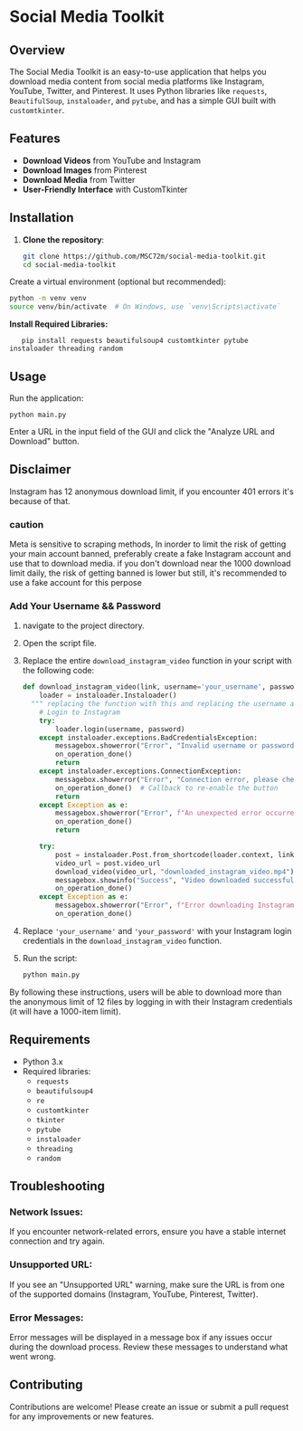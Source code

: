 # Social Media Toolkit

## Overview

The Social Media Toolkit is an easy-to-use application that helps you download media content from social media platforms like Instagram, YouTube, Twitter, and Pinterest. It uses Python libraries like `requests`, `BeautifulSoup`, `instaloader`, and `pytube`, and has a simple GUI built with `customtkinter`.

## Features

- **Download Videos** from YouTube and Instagram
- **Download Images** from Pinterest
- **Download Media** from Twitter
- **User-Friendly Interface** with CustomTkinter

## Installation

1. **Clone the repository**:
   ```sh
   git clone https://github.com/MSC72m/social-media-toolkit.git
   cd social-media-toolkit
   ```
Create a virtual environment (optional but recommended):

```sh
python -m venv venv
source venv/bin/activate  # On Windows, use `venv\Scripts\activate`
```
**Install Required Libraries:**
```
   pip install requests beautifulsoup4 customtkinter pytube instaloader threading random
```
## Usage
Run the application:
```
python main.py
```
Enter a URL in the input field of the GUI and click the "Analyze URL and Download" button.


## Disclaimer
 Instagram has 12 anonymous download limit, if you encounter 401 errors it's because of that.
 ### caution
   Meta is sensitive to scraping methods, In inorder to limit the risk of getting your main account banned, preferably create a fake Instagram account and use that to download media. if you don't download near the 1000 download limit daily, the risk of getting banned is lower but still, it's recommended to use a fake account for this perpose
### Add Your Username && Password

1. navigate to the project directory.
2. Open the script file.
3. Replace the entire `download_instagram_video` function in your script with the following code:

    ```python
    def download_instagram_video(link, username='your_username', password='your_password'):
        loader = instaloader.Instaloader()
      """ replacing the function with this and replacing the username and password you won't have 401 error and 12 item rate limit will be lifted to 1000 """
        # Login to Instagram
        try:
            loader.login(username, password)
        except instaloader.exceptions.BadCredentialsException:
            messagebox.showerror("Error", "Invalid username or password.")
            on_operation_done() 
            return
        except instaloader.exceptions.ConnectionException:
            messagebox.showerror("Error", "Connection error, please check your internet connection.")
            on_operation_done()  # Callback to re-enable the button
            return
        except Exception as e:
            messagebox.showerror("Error", f"An unexpected error occurred: {e}")
            on_operation_done()  
            return

        try:
            post = instaloader.Post.from_shortcode(loader.context, link.split('/')[-2])
            video_url = post.video_url
            download_video(video_url, "downloaded_instagram_video.mp4")
            messagebox.showinfo("Success", "Video downloaded successfully.")
            on_operation_done() 
        except Exception as e:
            messagebox.showerror("Error", f"Error downloading Instagram video: {e}")
            on_operation_done() 
    ```

4. Replace `'your_username'` and `'your_password'` with your Instagram login credentials in the `download_instagram_video` function.
5. Run the script:
    ```bash
    python main.py
    ```

By following these instructions, users will be able to download more than the anonymous limit of 12 files by logging in with their Instagram credentials (it will have a 1000-item limit).

## Requirements

- Python 3.x
- Required libraries:
  - `requests`
  - `beautifulsoup4`
  - `re`
  - `customtkinter`
  - `tkinter`
  - `pytube`
  - `instaloader`
  - `threading`
  - `random`

## Troubleshooting

### Network Issues:
If you encounter network-related errors, ensure you have a stable internet connection and try again.

### Unsupported URL:
If you see an "Unsupported URL" warning, make sure the URL is from one of the supported domains (Instagram, YouTube, Pinterest, Twitter).

### Error Messages:
Error messages will be displayed in a message box if any issues occur during the download process. Review these messages to understand what went wrong.

## Contributing
Contributions are welcome! Please create an issue or submit a pull request for any improvements or new features.

